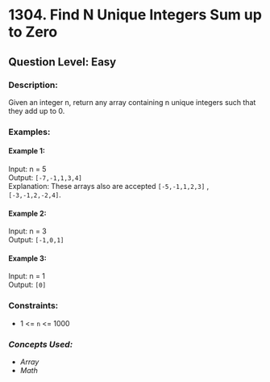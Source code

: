 # 1304. Find N Unique Integers Sum up to Zero
## Question Level: Easy
### Description:
Given an integer n, return any array containing n unique integers such that they add up to 0.

### Examples:
#### Example 1:
 
Input: n = 5  
Output: `[-7,-1,1,3,4]`  
Explanation: These arrays also are accepted `[-5,-1,1,2,3]` , `[-3,-1,2,-2,4]`.  
#### Example 2:

Input: n = 3  
Output: `[-1,0,1]`   
#### Example 3: 

Input: n = 1  
Output: `[0]`

### Constraints:

- 1 <= `n` <= 1000

### <i>Concepts Used:
- Array
- Math</i>